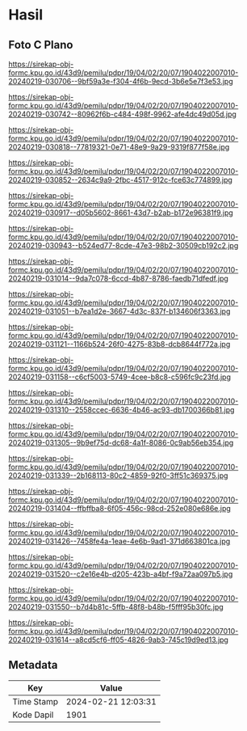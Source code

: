 # Hasil

## Foto C Plano

https://sirekap-obj-formc.kpu.go.id/43d9/pemilu/pdpr/19/04/02/20/07/1904022007010-20240219-030706--9bf59a3e-f304-4f6b-9ecd-3b6e5e7f3e53.jpg

https://sirekap-obj-formc.kpu.go.id/43d9/pemilu/pdpr/19/04/02/20/07/1904022007010-20240219-030742--80962f6b-c484-498f-9962-afe4dc49d05d.jpg

https://sirekap-obj-formc.kpu.go.id/43d9/pemilu/pdpr/19/04/02/20/07/1904022007010-20240219-030818--77819321-0e71-48e9-9a29-9319f877f58e.jpg

https://sirekap-obj-formc.kpu.go.id/43d9/pemilu/pdpr/19/04/02/20/07/1904022007010-20240219-030852--2634c9a9-2fbc-4517-912c-fce63c774899.jpg

https://sirekap-obj-formc.kpu.go.id/43d9/pemilu/pdpr/19/04/02/20/07/1904022007010-20240219-030917--d05b5602-8661-43d7-b2ab-b172e96381f9.jpg

https://sirekap-obj-formc.kpu.go.id/43d9/pemilu/pdpr/19/04/02/20/07/1904022007010-20240219-030943--b524ed77-8cde-47e3-98b2-30509cb192c2.jpg

https://sirekap-obj-formc.kpu.go.id/43d9/pemilu/pdpr/19/04/02/20/07/1904022007010-20240219-031014--9da7c078-6ccd-4b87-8786-faedb71dfedf.jpg

https://sirekap-obj-formc.kpu.go.id/43d9/pemilu/pdpr/19/04/02/20/07/1904022007010-20240219-031051--b7ea1d2e-3667-4d3c-837f-b134606f3363.jpg

https://sirekap-obj-formc.kpu.go.id/43d9/pemilu/pdpr/19/04/02/20/07/1904022007010-20240219-031121--1166b524-26f0-4275-83b8-dcb8644f772a.jpg

https://sirekap-obj-formc.kpu.go.id/43d9/pemilu/pdpr/19/04/02/20/07/1904022007010-20240219-031158--c6cf5003-5749-4cee-b8c8-c596fc9c23fd.jpg

https://sirekap-obj-formc.kpu.go.id/43d9/pemilu/pdpr/19/04/02/20/07/1904022007010-20240219-031310--2558ccec-6636-4b46-ac93-db1700366b81.jpg

https://sirekap-obj-formc.kpu.go.id/43d9/pemilu/pdpr/19/04/02/20/07/1904022007010-20240219-031305--9b9ef75d-dc68-4a1f-8086-0c9ab56eb354.jpg

https://sirekap-obj-formc.kpu.go.id/43d9/pemilu/pdpr/19/04/02/20/07/1904022007010-20240219-031339--2b168113-80c2-4859-92f0-3ff51c369375.jpg

https://sirekap-obj-formc.kpu.go.id/43d9/pemilu/pdpr/19/04/02/20/07/1904022007010-20240219-031404--ffbffba8-6f05-456c-98cd-252e080e686e.jpg

https://sirekap-obj-formc.kpu.go.id/43d9/pemilu/pdpr/19/04/02/20/07/1904022007010-20240219-031426--7458fe4a-1eae-4e6b-9ad1-371d663801ca.jpg

https://sirekap-obj-formc.kpu.go.id/43d9/pemilu/pdpr/19/04/02/20/07/1904022007010-20240219-031520--c2e16e4b-d205-423b-a4bf-f9a72aa097b5.jpg

https://sirekap-obj-formc.kpu.go.id/43d9/pemilu/pdpr/19/04/02/20/07/1904022007010-20240219-031550--b7d4b81c-5ffb-48f8-b48b-f5fff95b30fc.jpg

https://sirekap-obj-formc.kpu.go.id/43d9/pemilu/pdpr/19/04/02/20/07/1904022007010-20240219-031614--a8cd5cf6-ff05-4826-9ab3-745c19d9ed13.jpg


## Metadata

| Key        | Value               |
| ---------- | ------------------- |
| Time Stamp | 2024-02-21 12:03:31 |
| Kode Dapil | 1901                |



